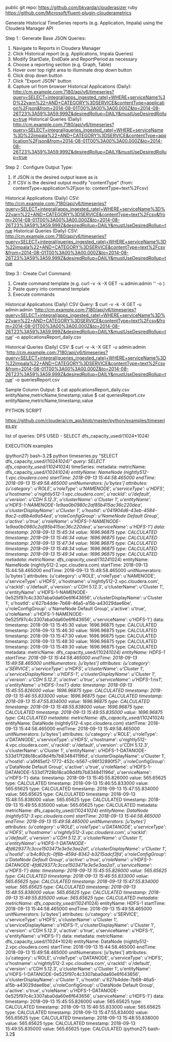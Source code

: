 public git repo:  https://github.com/bkvarda/clouderasizer
ruby  https://github.com/Microsoft/fluent-plugin-clouderametrics


Generate Historical TimeSeries reports (e.g. Application, Impala) using the Cloudera Manager API

Step 1 : Generate Base JSON Queries:
1. Navigate to Reports in Cloudera Manager
2. Click Historical report (e.g. Applications, Impala Queries)
3. Modify StartDate, EndDate and ReportPeriod as necessary
4. Choose a reporting section (e.g. Graph, Table)
5. Hover over top right area to illuminate drop down button
6. Click drop down button
7. Click "Export JSON" button
8. Capture url from browser
Historical Applications (Daily):
http://cm.example.com:7180/api/v6/timeseries?query=SELECT+integral(apps_ingested_rate)+WHERE+serviceName%3D%22yarn%22+AND+CATEGORY%3DSERVICE&contentType=application%2Fjson&from=2014-08-01T00%3A00%3A00.000Z&to=2014-08-26T23%3A59%3A59.999Z&desiredRollup=DAILY&mustUseDesiredRollup=true
Historical Queries (Daily):
http://cm.example.com:7180/api/v6/timeseries?query=SELECT+integral(queries_ingested_rate)+WHERE+serviceName%3D%22impala%22+AND+CATEGORY%3DSERVICE&contentType=application%2Fjson&from=2014-08-01T00%3A00%3A00.000Z&to=2014-08-26T23%3A59%3A59.999Z&desiredRollup=DAILY&mustUseDesiredRollup=true


Step 2 : Configure Output Type:
1. If JSON is the desired output leave as is
2. If CSV is the desired output modify "contentType" (from: contentType=application%2Fjson to: contentType=text%2Fcsv)

Historical Applications (Daily) CSV:
http://cm.example.com:7180/api/v6/timeseries?query=SELECT+integral(apps_ingested_rate)+WHERE+serviceName%3D%22yarn%22+AND+CATEGORY%3DSERVICE&contentType=text%2Fcsv&from=2014-08-01T00%3A00%3A00.000Z&to=2014-08-26T23%3A59%3A59.999Z&desiredRollup=DAILY&mustUseDesiredRollup=true
Historical Queries (Daily) CSV:
http://cm.example.com:7180/api/v6/timeseries?query=SELECT+integral(queries_ingested_rate)+WHERE+serviceName%3D%22impala%22+AND+CATEGORY%3DSERVICE&contentType=text%2Fcsv&from=2014-08-01T00%3A00%3A00.000Z&to=2014-08-26T23%3A59%3A59.999Z&desiredRollup=DAILY&mustUseDesiredRollup=true


Step 3 : Create Curl Command:
1. Create command template (e.g. curl -v -k -X GET -u admin:admin '<query>' -o <filename>)
2. Paste query into command template
3. Execute commands  

Historical Applications (Daily) CSV Query:
$ curl -v -k -X GET -u admin:admin 'http://cm.example.com:7180/api/v6/timeseries?query=SELECT+integral(apps_ingested_rate)+WHERE+serviceName%3D%22yarn%22+AND+CATEGORY%3DSERVICE&contentType=text%2Fcsv&from=2014-08-01T00%3A00%3A00.000Z&to=2014-08-26T23%3A59%3A59.999Z&desiredRollup=DAILY&mustUseDesiredRollup=true' -o applicationsReport_daily.csv

Historical Queries (Daily) CSV:
$ curl -v -k -X GET -u admin:admin 'http://cm.example.com:7180/api/v6/timeseries?query=SELECT+integral(queries_ingested_rate)+WHERE+serviceName%3D%22impala%22+AND+CATEGORY%3DSERVICE&contentType=text%2Fcsv&from=2014-08-01T00%3A00%3A00.000Z&to=2014-08-26T23%3A59%3A59.999Z&desiredRollup=DAILY&mustUseDesiredRollup=true' -o queriesReport.csv

Sample Column Output:
$ cat applicationsReport_daily.csv
entityName,metricName,timestamp,value
$ cat queriesReport.csv
entityName,metricName,timestamp,value



PYTHON SCRIPT


https://github.com/cloudera/cm_api/blob/master/python/examples/timeseries.py


list of queries:
DFS USED - SELECT dfs_capacity_used/(1024*1024)

EXECUTION examples

(python27) bash-3.2$ python timeseries.py "SELECT dfs_capacity_used/(1024*1024)"
<ApiTimeSeriesResponse>
  query: SELECT dfs_capacity_used/(1024*1024)
  timeSeries:
    metadata:
      metricName: dfs_capacity_used/(1024*1024)
      entityName: NameNode (nightly512-1.vpc.cloudera.com)
      startTime: 2018-09-13 15:44:58.465000
      endTime: 2018-09-13 15:49:58.465000
      unitNumerators: [u'bytes']
      attributes: {u'category': u'ROLE', u'roleType': u'NAMENODE', u'serviceType': u'HDFS', u'hostname': u'nightly512-1.vpc.cloudera.com', u'rackId': u'/default', u'version': u'CDH 5.12.3', u'clusterName': u'Cluster 1', u'entityName': u'HDFS-1-NAMENODE-1e9aa0b0980c2af85b415ac36c220dea', u'clusterDisplayName': u'Cluster 1', u'hostId': u'041904d6-43eb-4584-9ac2-cd6b4a9a54ed', u'roleConfigGroup': u'NameNode Default Group', u'active': u'true', u'roleName': u'HDFS-1-NAMENODE-1e9aa0b0980c2af85b415ac36c220dea', u'serviceName': u'HDFS-1'}
    data:
      timestamp: 2018-09-13 15:45:34 value: 1696.96875 type: CALCULATED
      timestamp: 2018-09-13 15:46:34 value: 1696.96875 type: CALCULATED
      timestamp: 2018-09-13 15:47:34 value: 1696.96875 type: CALCULATED
      timestamp: 2018-09-13 15:48:34 value: 1696.96875 type: CALCULATED
      timestamp: 2018-09-13 15:49:34 value: 1696.96875 type: CALCULATED
    metadata:
      metricName: dfs_capacity_used/(1024*1024)
      entityName: NameNode (nightly512-2.vpc.cloudera.com)
      startTime: 2018-09-13 15:44:58.465000
      endTime: 2018-09-13 15:49:58.465000
      unitNumerators: [u'bytes']
      attributes: {u'category': u'ROLE', u'roleType': u'NAMENODE', u'serviceType': u'HDFS', u'hostname': u'nightly512-2.vpc.cloudera.com', u'rackId': u'/default', u'version': u'CDH 5.12.3', u'clusterName': u'Cluster 1', u'entityName': u'HDFS-1-NAMENODE-0e525f97c4c3307aba0da60e6f643656', u'clusterDisplayName': u'Cluster 1', u'hostId': u'627b4dde-7b68-46a5-a15b-a43029dae6be', u'roleConfigGroup': u'NameNode Default Group', u'active': u'true', u'roleName': u'HDFS-1-NAMENODE-0e525f97c4c3307aba0da60e6f643656', u'serviceName': u'HDFS-1'}
    data:
      timestamp: 2018-09-13 15:45:30 value: 1696.96875 type: CALCULATED
      timestamp: 2018-09-13 15:46:30 value: 1696.96875 type: CALCULATED
      timestamp: 2018-09-13 15:47:30 value: 1696.96875 type: CALCULATED
      timestamp: 2018-09-13 15:48:30 value: 1696.96875 type: CALCULATED
      timestamp: 2018-09-13 15:49:30 value: 1696.96875 type: CALCULATED
    metadata:
      metricName: dfs_capacity_used/(1024*1024)
      entityName: HDFS-1
      startTime: 2018-09-13 15:44:58.465000
      endTime: 2018-09-13 15:49:58.465000
      unitNumerators: [u'bytes']
      attributes: {u'category': u'SERVICE', u'serviceType': u'HDFS', u'clusterName': u'Cluster 1', u'serviceDisplayName': u'HDFS-1', u'clusterDisplayName': u'Cluster 1', u'version': u'CDH 5.12.3', u'active': u'true', u'serviceName': u'HDFS-1:ns1', u'entityName': u'HDFS-1:ns1'}
    data:
      timestamp: 2018-09-13 15:45:55.826000 value: 1696.96875 type: CALCULATED
      timestamp: 2018-09-13 15:46:55.833000 value: 1696.96875 type: CALCULATED
      timestamp: 2018-09-13 15:47:55.834000 value: 1696.96875 type: CALCULATED
      timestamp: 2018-09-13 15:48:55.838000 value: 1696.96875 type: CALCULATED
      timestamp: 2018-09-13 15:49:55.835000 value: 1696.96875 type: CALCULATED
    metadata:
      metricName: dfs_capacity_used/(1024*1024)
      entityName: DataNode (nightly512-4.vpc.cloudera.com)
      startTime: 2018-09-13 15:44:58.465000
      endTime: 2018-09-13 15:49:58.465000
      unitNumerators: [u'bytes']
      attributes: {u'category': u'ROLE', u'roleType': u'DATANODE', u'serviceType': u'HDFS', u'hostname': u'nightly512-4.vpc.cloudera.com', u'rackId': u'/default', u'version': u'CDH 5.12.3', u'clusterName': u'Cluster 1', u'entityName': u'HDFS-1-DATANODE-533d17f28b18ca08d4fb7b834841196d', u'clusterDisplayName': u'Cluster 1', u'hostId': u'a9f45ef2-1772-452c-b567-c96f32890f57', u'roleConfigGroup': u'DataNode Default Group', u'active': u'true', u'roleName': u'HDFS-1-DATANODE-533d17f28b18ca08d4fb7b834841196d', u'serviceName': u'HDFS-1'}
    data:
      timestamp: 2018-09-13 15:45:55.826000 value: 565.65625 type: CALCULATED
      timestamp: 2018-09-13 15:46:55.833000 value: 565.65625 type: CALCULATED
      timestamp: 2018-09-13 15:47:55.834000 value: 565.65625 type: CALCULATED
      timestamp: 2018-09-13 15:48:55.838000 value: 565.65625 type: CALCULATED
      timestamp: 2018-09-13 15:49:55.835000 value: 565.65625 type: CALCULATED
    metadata:
      metricName: dfs_capacity_used/(1024*1024)
      entityName: DataNode (nightly512-3.vpc.cloudera.com)
      startTime: 2018-09-13 15:44:58.465000
      endTime: 2018-09-13 15:49:58.465000
      unitNumerators: [u'bytes']
      attributes: {u'category': u'ROLE', u'roleType': u'DATANODE', u'serviceType': u'HDFS', u'hostname': u'nightly512-3.vpc.cloudera.com', u'rackId': u'/default', u'version': u'CDH 5.12.3', u'clusterName': u'Cluster 1', u'entityName': u'HDFS-1-DATANODE-4fd629377c3cce1503471e3e5e3aa2a1', u'clusterDisplayName': u'Cluster 1', u'hostId': u'b4c80cfc-0f6b-459d-8342-b3215adcf3fd', u'roleConfigGroup': u'DataNode Default Group', u'active': u'true', u'roleName': u'HDFS-1-DATANODE-4fd629377c3cce1503471e3e5e3aa2a1', u'serviceName': u'HDFS-1'}
    data:
      timestamp: 2018-09-13 15:45:55.826000 value: 565.65625 type: CALCULATED
      timestamp: 2018-09-13 15:46:55.833000 value: 565.65625 type: CALCULATED
      timestamp: 2018-09-13 15:47:55.834000 value: 565.65625 type: CALCULATED
      timestamp: 2018-09-13 15:48:55.838000 value: 565.65625 type: CALCULATED
      timestamp: 2018-09-13 15:49:55.835000 value: 565.65625 type: CALCULATED
    metadata:
      metricName: dfs_capacity_used/(1024*1024)
      entityName: HDFS-1
      startTime: 2018-09-13 15:44:58.465000
      endTime: 2018-09-13 15:49:58.465000
      unitNumerators: [u'bytes']
      attributes: {u'category': u'SERVICE', u'serviceType': u'HDFS', u'clusterName': u'Cluster 1', u'serviceDisplayName': u'HDFS-1', u'clusterDisplayName': u'Cluster 1', u'version': u'CDH 5.12.3', u'active': u'true', u'serviceName': u'HDFS-1', u'entityName': u'HDFS-1'}
    data:
    metadata:
      metricName: dfs_capacity_used/(1024*1024)
      entityName: DataNode (nightly512-2.vpc.cloudera.com)
      startTime: 2018-09-13 15:44:58.465000
      endTime: 2018-09-13 15:49:58.465000
      unitNumerators: [u'bytes']
      attributes: {u'category': u'ROLE', u'roleType': u'DATANODE', u'serviceType': u'HDFS', u'hostname': u'nightly512-2.vpc.cloudera.com', u'rackId': u'/default', u'version': u'CDH 5.12.3', u'clusterName': u'Cluster 1', u'entityName': u'HDFS-1-DATANODE-0e525f97c4c3307aba0da60e6f643656', u'clusterDisplayName': u'Cluster 1', u'hostId': u'627b4dde-7b68-46a5-a15b-a43029dae6be', u'roleConfigGroup': u'DataNode Default Group', u'active': u'true', u'roleName': u'HDFS-1-DATANODE-0e525f97c4c3307aba0da60e6f643656', u'serviceName': u'HDFS-1'}
    data:
      timestamp: 2018-09-13 15:45:55.826000 value: 565.65625 type: CALCULATED
      timestamp: 2018-09-13 15:46:55.833000 value: 565.65625 type: CALCULATED
      timestamp: 2018-09-13 15:47:55.834000 value: 565.65625 type: CALCULATED
      timestamp: 2018-09-13 15:48:55.838000 value: 565.65625 type: CALCULATED
      timestamp: 2018-09-13 15:49:55.835000 value: 565.65625 type: CALCULATED
(python27) bash-3.2$
